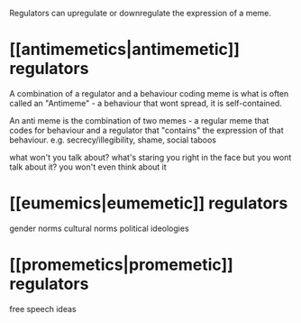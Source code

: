 Regulators can upregulate or downregulate the expression of a meme. 
# [[antimemetics|antimemetic]] regulators
A combination of a regulator and a behaviour coding meme is what is often called an "Antimeme" - a behaviour that wont spread, it is self-contained.

An anti meme is the combination of two memes - a regular meme that codes for behaviour and a regulator that "contains"  the expression of that behaviour. 
e.g. secrecy/illegibility, shame, social taboos

what won't you talk about?
what's staring you right in the face but you wont talk about it?
you won't even think about it
# [[eumemics|eumemetic]] regulators
gender norms
cultural norms
political ideologies
# [[promemetics|promemetic]] regulators
free speech ideas